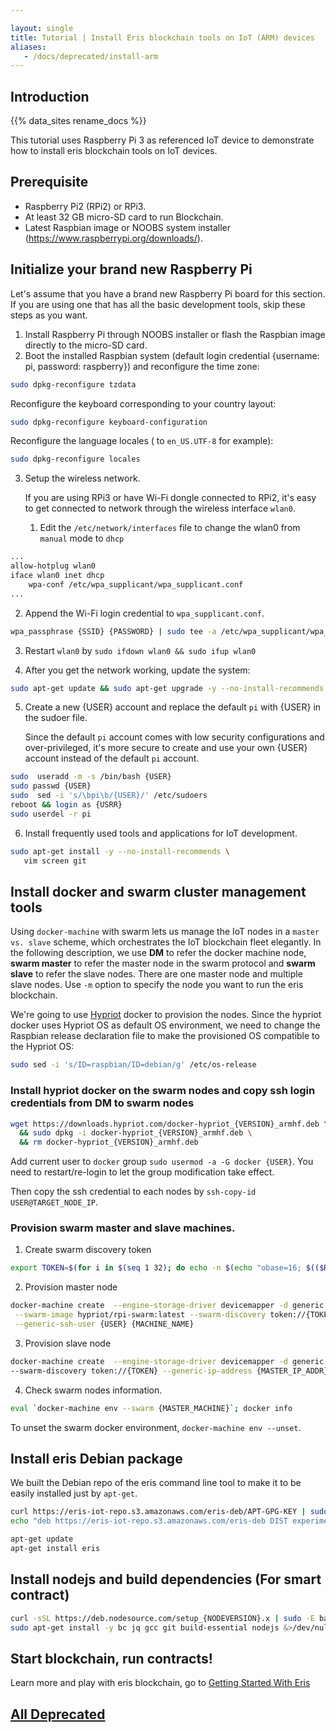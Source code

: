 ```yaml
---

layout: single
title: Tutorial | Install Eris blockchain tools on IoT (ARM) devices
aliases:
   - /docs/deprecated/install-arm
---
```


## Introduction

<div class="note">
{{% data_sites rename_docs %}}
</div>

This tutorial uses Raspberry Pi 3 as referenced IoT device to demonstrate how to install eris blockchain tools on IoT devices.

## Prerequisite

* Raspberry Pi2 (RPi2) or RPi3.
* At least 32 GB micro-SD card to run Blockchain.
* Latest Raspbian image or NOOBS system installer (https://www.raspberrypi.org/downloads/).


## Initialize your brand new Raspberry Pi

Let's assume that you have a brand new Raspberry Pi board for this section. If you are using one that has all the basic development tools, skip these steps as you want.

1. Install Raspberry Pi through NOOBS installer or flash the Raspbian image directly to the micro-SD card.
2. Boot the installed Raspbian system (default login credential {username: pi, password: raspberry}) and reconfigure the time zone:

```bash
sudo dpkg-reconfigure tzdata
```

Reconfigure the keyboard corresponding to your country layout:

```bash
sudo dpkg-reconfigure keyboard-configuration
```

Reconfigure the language locales ( to `en_US.UTF-8` for example):

```bash
sudo dpkg-reconfigure locales
```

3. Setup the wireless network.

   If you are using RPi3 or have Wi-Fi dongle connected to RPi2, it's easy to get connected to network through the wireless interface `wlan0`.

   1. Edit the `/etc/network/interfaces` file to change the wlan0 from `manual` mode to `dhcp`

```bash
...
allow-hotplug wlan0
iface wlan0 inet dhcp
    wpa-conf /etc/wpa_supplicant/wpa_supplicant.conf
...
```

   2. Append the Wi-Fi login credential to `wpa_supplicant.conf`.

```bash
wpa_passphrase {SSID} {PASSWORD} | sudo tee -a /etc/wpa_supplicant/wpa_supplicant.conf
```

   3. Restart `wlan0` by `sudo ifdown wlan0 && sudo ifup wlan0`

4. After you get the network working, update the system:

```bash
sudo apt-get update && sudo apt-get upgrade -y --no-install-recommends
```

5. Create a new {USER} account and replace the default `pi` with {USER} in the sudoer file.

   Since the default `pi` account comes with low security configurations and over-privileged, it's more secure to create and use your own {USER} account instead of the default `pi` account.

```bash
sudo  useradd -m -s /bin/bash {USER}
sudo passwd {USER}
sudo  sed -i 's/\bpi\b/{USER}/' /etc/sudoers
reboot && login as {USRR}
sudo userdel -r pi
```

6. Install frequently used tools and applications for IoT development.

```bash
sudo apt-get install -y --no-install-recommends \
   vim screen git
```

## Install docker and swarm cluster management tools

Using `docker-machine` with swarm lets us manage the IoT nodes in a `master vs. slave` scheme, which orchestrates the IoT blockchain fleet elegantly. In the following description, we use **DM** to refer the docker machine node, **swarm master** to refer the master node in the swarm protocol and **swarm slave** to refer the slave nodes. There are one master node and multiple slave nodes. Use `-m` option to specify the node you want to run the eris blockchain.

We're going to use [Hypriot](http://blog.hypriot.com/downloads/) docker to provision the nodes. Since the hypriot docker uses Hypriot OS as default OS environment, we need to change the Raspbian release declaration file to make the provisioned OS compatible to the Hypriot OS:

```bash
sudo sed -i 's/ID=raspbian/ID=debian/g' /etc/os-release
```

### Install hypriot docker on the swarm nodes and copy ssh login credentials from DM to swarm nodes

```bash
wget https://downloads.hypriot.com/docker-hypriot_{VERSION}_armhf.deb \
  && sudo dpkg -i docker-hypriot_{VERSION}_armhf.deb \
  && rm docker-hypriot_{VERSION}_armhf.deb
```

Add current user to `docker` group `sudo usermod -a -G docker {USER}`. You need to restart/re-login to let the group modification take effect.

Then copy the ssh credential to each nodes by `ssh-copy-id USER@TARGET_NODE_IP`.

### Provision swarm master and slave machines.

1. Create swarm discovery token

```bash
export TOKEN=$(for i in $(seq 1 32); do echo -n $(echo "obase=16; $(($RANDOM % 16))" | bc); done; echo)
```

2. Provision master node

```bash
docker-machine create  --engine-storage-driver devicemapper -d generic --swarm --swarm-master \
 --swarm-image hypriot/rpi-swarm:latest --swarm-discovery token://{TOKEN} --generic-ip-address {MASTER_IP_ADDR} \
 --generic-ssh-user {USER} {MACHINE_NAME}
```

3. Provision slave node

```bash
docker-machine create  --engine-storage-driver devicemapper -d generic --swarm --swarm-image hypriot/rpi-swarm:latest \
--swarm-discovery token://{TOKEN} --generic-ip-address {MASTER_IP_ADDR} --generic-ssh-user {USER} {MACHINE_NAME}
```

4. Check swarm nodes information.

```bash
eval `docker-machine env --swarm {MASTER_MACHINE}`; docker info
```

To unset the swarm docker environment, `docker-machine env --unset`.


## Install eris Debian package

We built the Debian repo of the eris command line tool to make it to be easily installed just by `apt-get`.

```bash
curl https://eris-iot-repo.s3.amazonaws.com/eris-deb/APT-GPG-KEY | sudo apt-key add -
echo "deb https://eris-iot-repo.s3.amazonaws.com/eris-deb DIST experimental" | sudo tee /etc/apt/sources.list.d/eris.list

apt-get update
apt-get install eris
```

## Install nodejs and build dependencies (For smart contract)

```bash
curl -sSL https://deb.nodesource.com/setup_{NODEVERSION}.x | sudo -E bash - &>/dev/null
sudo apt-get install -y bc jq gcc git build-essential nodejs &>/dev/null
```

## Start blockchain, run contracts!

Learn more and play with eris blockchain, go to [Getting Started With Eris](/docs/getting-started)



## [<i class="fa fa-chevron-circle-left" aria-hidden="true"></i> All Deprecated](/docs/deprecated/)


